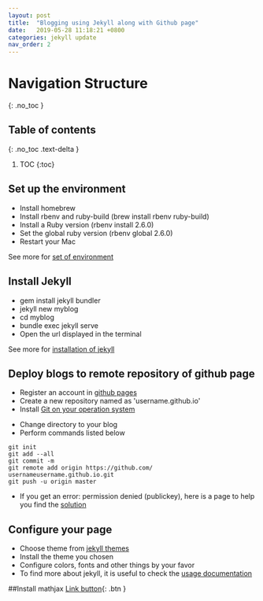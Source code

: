 ```yaml
---
layout: post
title:  "Blogging using Jekyll along with Github page"
date:   2019-05-28 11:18:21 +0800
categories: jekyll update
nav_order: 2
---
```

# Navigation Structure
{: .no_toc }

## Table of contents
{: .no_toc .text-delta }

1. TOC
{:toc}

## Set up the environment 

+ Install homebrew 
+ Install rbenv and ruby-build (brew install rbenv ruby-build)
+ Install a Ruby version (rbenv install 2.6.0)
+ Set the global ruby version (rbenv global 2.6.0)
+ Restart your Mac

See more for [set of environment][set-of-environment]  

[set-of-environment]:https://www.codementor.io/akabiru/3-steps-set-up-ruby-environment-macos-6mavm7jrl

## Install Jekyll 

+ gem install jekyll bundler
+ jekyll new myblog
+ cd myblog
+ bundle exec jekyll serve
+ Open the url displayed in the terminal

See more for [installation of jekyll][installation-of-jekyll] 

[installation-of-jekyll]:https://jekyllrb.com/docs/

## Deploy blogs to remote repository of github page
+ Register an account in [github pages][github-register] 
+ Create a new repository named as 'username.github.io'
+ Install [Git on your operation system][Installation-of-Git]

[github-register]:https://github.com
[Installation-of-Git]:https://www.atlassian.com/git/tutorials/install-git

+ Change directory to your blog	
+ Perform commands listed below
```
git init
git add --all
git commit -m
git remote add origin https://github.com/
usernameusername.github.io.git
git push -u origin master
```
+ If you get an error: permission denied (publickey), here is a page to help you find the [solution][Permission-denied] 

[Permission-denied]:https://help.github.com/en/articles/error-permission-denied-publickey

## Configure your page
+ Choose theme from [jekyll themes][jekyll-theme]
+ Install the theme you chosen 
+ Configure colors, fonts and other things by your favor
+ To find more about jekyll, it is useful to check the [usage documentation]

[jekyll-theme]:https://jekyllthemes.io/theme/
[usage documentation]:https://jekyllrb.com/docs/

##Install mathjax
[Link button](http://example.com/){: .btn }